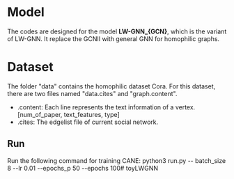 # Model
The codes are designed for the model **LW-GNN_{GCN}**, which is the variant of LW-GNN. It replace the GCNII with general GNN for homophilic graphs.

# Dataset
The folder "data" contains the homophilic dataset Cora. For this dataset, there are two files named "data.cites" and "graph.content".

* .content: Each line represents the text information of a vertex. [num_of_paper, text_features, type]
* .cites: The edgelist file of current social network.


## Run
Run the following command for training CANE:
    python3 run.py  -- batch_size 8 --lr 0.01 --epochs_p 50 --epochs 100# toyLWGNN
